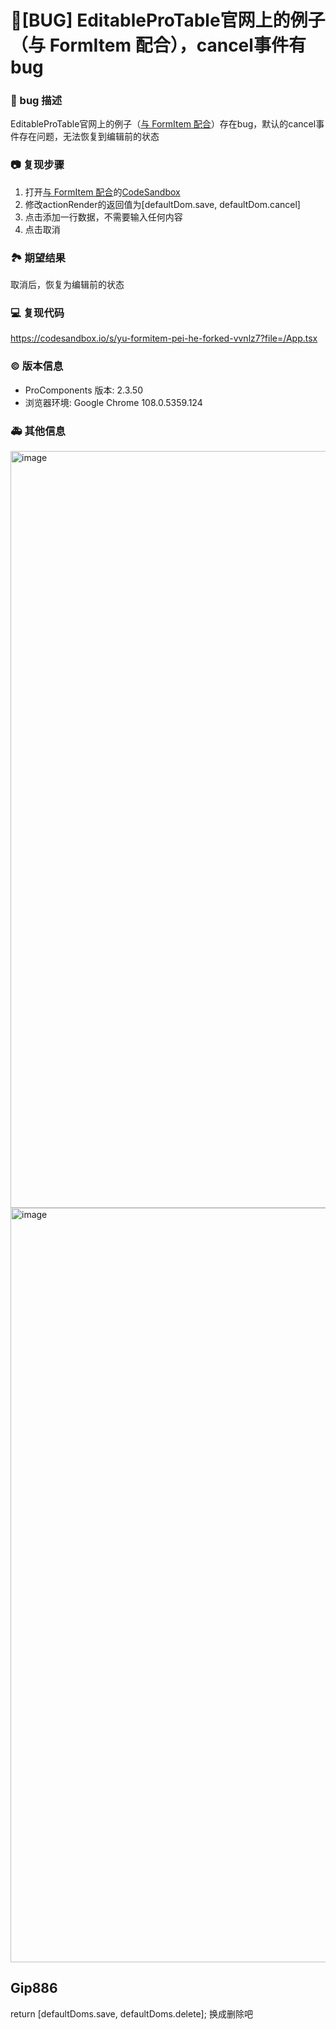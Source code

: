 # 🐛[BUG] EditableProTable官网上的例子（与 FormItem 配合），cancel事件有bug

### 🐛 bug 描述

EditableProTable官网上的例子（[与 FormItem 配合](https://procomponents.ant.design/components/editable-table#%E4%B8%8E-formitem-%E9%85%8D%E5%90%88)）存在bug，默认的cancel事件存在问题，无法恢复到编辑前的状态

### 📷 复现步骤

1. 打开[与 FormItem 配合](https://procomponents.ant.design/components/editable-table#%E4%B8%8E-formitem-%E9%85%8D%E5%90%88)的[CodeSandbox](https://codesandbox.io/s/uoqtrn)
2. 修改actionRender的返回值为[defaultDom.save, defaultDom.cancel]
3. 点击添加一行数据，不需要输入任何内容
4. 点击取消

### 🏞 期望结果

取消后，恢复为编辑前的状态

### 💻 复现代码

https://codesandbox.io/s/yu-formitem-pei-he-forked-vvnlz7?file=/App.tsx

### © 版本信息

- ProComponents 版本: 2.3.50
- 浏览器环境: Google Chrome 108.0.5359.124

### 🚑 其他信息

<img width="1211" alt="image" src="https://user-images.githubusercontent.com/16302205/210918456-d0d68c6d-4225-4057-b65c-3eaf4bf0a5b9.png">
<img width="1207" alt="image" src="https://user-images.githubusercontent.com/16302205/210918457-8c23a057-6450-4081-8935-78434929ac44.png">

## Gip886

return [defaultDoms.save, defaultDoms.delete]; 换成删除吧
